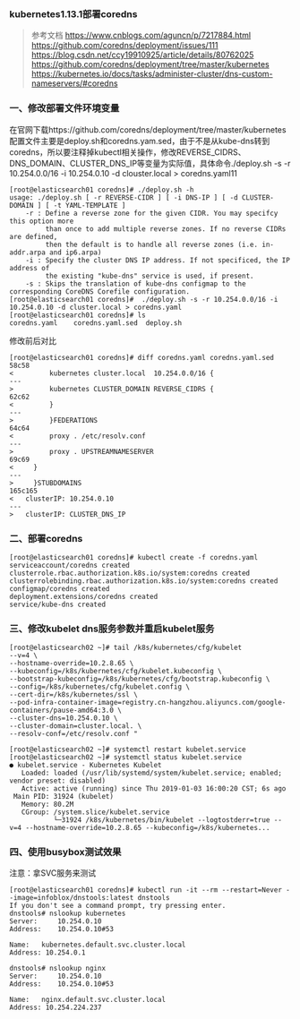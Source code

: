 ### kubernetes1.13.1部署coredns
> 参考文档
https://www.cnblogs.com/aguncn/p/7217884.html
https://github.com/coredns/deployment/issues/111
https://blog.csdn.net/ccy19910925/article/details/80762025
https://github.com/coredns/deployment/tree/master/kubernetes
https://kubernetes.io/docs/tasks/administer-cluster/dns-custom-nameservers/#coredns



### 一、修改部署文件环境变量  
在官网下载https://github.com/coredns/deployment/tree/master/kubernetes 配置文件主要是deploy.sh和coredns.yam.sed，由于不是从kube-dns转到coredns，所以要注释掉kubectl相关操作，修改REVERSE_CIDRS、DNS_DOMAIN、CLUSTER_DNS_IP等变量为实际值，具体命令./deploy.sh -s -r 10.254.0.0/16 -i 10.254.0.10 -d clouster.local > coredns.yaml11
```
[root@elasticsearch01 coredns]# ./deploy.sh -h
usage: ./deploy.sh [ -r REVERSE-CIDR ] [ -i DNS-IP ] [ -d CLUSTER-DOMAIN ] [ -t YAML-TEMPLATE ]
    -r : Define a reverse zone for the given CIDR. You may specifcy this option more
         than once to add multiple reverse zones. If no reverse CIDRs are defined,
         then the default is to handle all reverse zones (i.e. in-addr.arpa and ip6.arpa)
    -i : Specify the cluster DNS IP address. If not specificed, the IP address of
         the existing "kube-dns" service is used, if present.
    -s : Skips the translation of kube-dns configmap to the corresponding CoreDNS Corefile configuration.
[root@elasticsearch01 coredns]#  ./deploy.sh -s -r 10.254.0.0/16 -i 10.254.0.10 -d cluster.local > coredns.yaml
[root@elasticsearch01 coredns]# ls
coredns.yaml    coredns.yaml.sed  deploy.sh
```

修改前后对比
```
[root@elasticsearch01 coredns]# diff coredns.yaml coredns.yaml.sed 
58c58
<         kubernetes cluster.local  10.254.0.0/16 {
---
>         kubernetes CLUSTER_DOMAIN REVERSE_CIDRS {
62c62
<         }
---
>         }FEDERATIONS
64c64
<         proxy . /etc/resolv.conf
---
>         proxy . UPSTREAMNAMESERVER
69c69
<     }
---
>     }STUBDOMAINS
165c165
<   clusterIP: 10.254.0.10
---
>   clusterIP: CLUSTER_DNS_IP
```


### 二、部署coredns
```
[root@elasticsearch01 coredns]# kubectl create -f coredns.yaml
serviceaccount/coredns created
clusterrole.rbac.authorization.k8s.io/system:coredns created
clusterrolebinding.rbac.authorization.k8s.io/system:coredns created
configmap/coredns created
deployment.extensions/coredns created
service/kube-dns created
```


### 三、修改kubelet dns服务参数并重启kubelet服务
```
[root@elasticsearch02 ~]# tail /k8s/kubernetes/cfg/kubelet
--v=4 \
--hostname-override=10.2.8.65 \
--kubeconfig=/k8s/kubernetes/cfg/kubelet.kubeconfig \
--bootstrap-kubeconfig=/k8s/kubernetes/cfg/bootstrap.kubeconfig \
--config=/k8s/kubernetes/cfg/kubelet.config \
--cert-dir=/k8s/kubernetes/ssl \
--pod-infra-container-image=registry.cn-hangzhou.aliyuncs.com/google-containers/pause-amd64:3.0 \
--cluster-dns=10.254.0.10 \
--cluster-domain=cluster.local. \
--resolv-conf=/etc/resolv.conf "
```

```
[root@elasticsearch02 ~]# systemctl restart kubelet.service 
[root@elasticsearch02 ~]# systemctl status kubelet.service 
● kubelet.service - Kubernetes Kubelet
   Loaded: loaded (/usr/lib/systemd/system/kubelet.service; enabled; vendor preset: disabled)
   Active: active (running) since Thu 2019-01-03 16:00:20 CST; 6s ago
 Main PID: 31924 (kubelet)
   Memory: 80.2M
   CGroup: /system.slice/kubelet.service
           └─31924 /k8s/kubernetes/bin/kubelet --logtostderr=true --v=4 --hostname-override=10.2.8.65 --kubeconfig=/k8s/kubernetes...
```


### 四、使用busybox测试效果
注意：拿SVC服务来测试
```
[root@elasticsearch01 coredns]# kubectl run -it --rm --restart=Never --image=infoblox/dnstools:latest dnstools
If you don't see a command prompt, try pressing enter.
dnstools# nslookup kubernetes
Server:		10.254.0.10
Address:	10.254.0.10#53

Name:	kubernetes.default.svc.cluster.local
Address: 10.254.0.1

dnstools# nslookup nginx
Server:		10.254.0.10
Address:	10.254.0.10#53

Name:	nginx.default.svc.cluster.local
Address: 10.254.224.237
```



